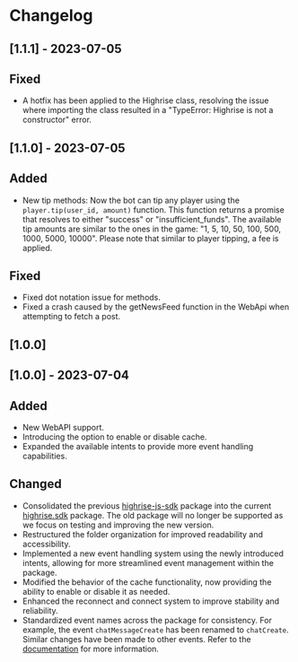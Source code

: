 # Changelog

## [1.1.1] - 2023-07-05
## Fixed
- A hotfix has been applied to the Highrise class, resolving the issue where importing the class resulted in a "TypeError: Highrise is not a constructor" error.


## [1.1.0] - 2023-07-05
## Added
- New tip methods: Now the bot can tip any player using the `player.tip(user_id, amount)` function. This function returns a promise that resolves to either "success" or "insufficient_funds". The available tip amounts are similar to the ones in the game: "1, 5, 10, 50, 100, 500, 1000, 5000, 10000". Please note that similar to player tipping, a fee is applied.

## Fixed
- Fixed dot notation issue for methods.
- Fixed a crash caused by the getNewsFeed function in the WebApi when attempting to fetch a post.

## [1.0.0]

## [1.0.0] - 2023-07-04
## Added
- New WebAPI support.
- Introducing the option to enable or disable cache.
- Expanded the available intents to provide more event handling capabilities.


## Changed
- Consolidated the previous [highrise-js-sdk](https://github.com/sphinixFTW/highrise-js-sdk) package into the current [highrise.sdk](https://github.com/sphinixFTW/highrise.sdk) package. The old package will no longer be supported as we focus on testing and improving the new version.
- Restructured the folder organization for improved readability and accessibility.
- Implemented a new event handling system using the newly introduced intents, allowing for more streamlined event management within the package.
- Modified the behavior of the cache functionality, now providing the ability to enable or disable it as needed.
- Enhanced the reconnect and connect system to improve stability and reliability.
- Standardized event names across the package for consistency. For example, the event `chatMessageCreate` has been renamed to `chatCreate`. Similar changes have been made to other events. Refer to the [documentation](bit.ly/highrise-sdk) for more information.